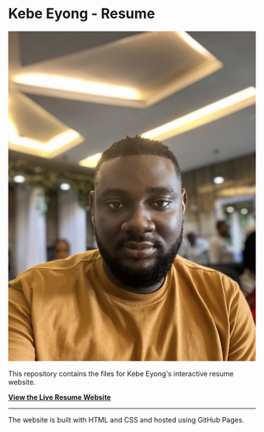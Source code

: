 # Kebe Eyong - Resume

![Kebe Eyong Profile Photo](profile-photo.jpg)

This repository contains the files for Kebe Eyong's interactive resume website.

**[View the Live Resume Website](https://kebsOps.github.io/Resume/)**

---

The website is built with HTML and CSS and hosted using GitHub Pages.
